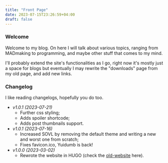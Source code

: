 ```yaml
---
title: "Front Page"
date: 2023-07-15T23:26:59+04:00
draft: false
---
```


### Welcome

Welcome to my blog. On here I will talk about various topics, ranging from MADmaking to programming, and maybe other stuff that comes to my mind. 

I'll probably extend the site's functionalities as I go, right now it's mostly just a space for blogs but eventually I may rewrite the "downloads" page from my old page, and add new links.

### Changelog

I like reading changelogs, hopefully you do too.

- *v1.0.1 (2023-07-21)*
  - Further css styling;
  - Adds spoiler shortcode;
  - Adds post thumbnails support.
- *v1.0.1 (2023-07-16)* 
  - Increased SOVL by removing the default theme and writing a new and worst one from scratch;
  - Fixes favicon.ico, Yuidumb is back!
- *v1.0.0 (2023-03-02)* 
  - Rewrote the website in HUGO (check the [old-website](old) here).